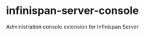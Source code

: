 infinispan-server-console
=========================

Administration console extension for Infinispan Server
